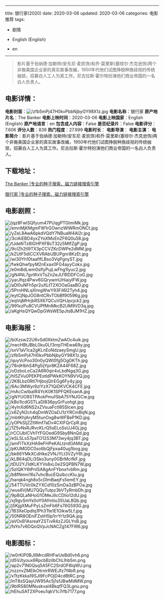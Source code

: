 
---
title: 银行家(2020)
date: 2020-03-06
updated: 2020-03-06
categories: 电影推荐
tags:
- 剧情

- English (English)
- en
---


> 影片基于伯纳德·加勒特(安东尼·麦凯饰)和乔·莫里斯(塞缪尔·杰克逊饰)两个非裔美国企业家的真实故事改编，1950年代他们试图挣脱种族歧视的传统枷锁，招募白人工人为其工作。尼古拉斯·霍尔特扮演他们商业帝国的一名白人负责人。

## **电影详情**：

**电影封面**：<img src="https://image.tmdb.org/t/p/w200/zfb5mPj47H0kvPbbNjbyGY98X1z.jpg" alt="/zfb5mPj47H0kvPbbNjbyGY98X1z.jpg" title="/zfb5mPj47H0kvPbbNjbyGY98X1z.jpg">
**电影名称**：银行家
**原产地片名**：The Banker
**电影上映时间**：2020-03-06
**电影上映国家**：English (English)
**原产地语言**：en
**包含成人内容**：False
**是否纪录片**：False
**电影评分**：7.606
**评分人数**：839
**热门程度**：27.999
**电影时长**：
**电影导演**：
**电影主演**：
**电影简介**：影片基于伯纳德·加勒特(安东尼·麦凯饰)和乔·莫里斯(塞缪尔·杰克逊饰)两个非裔美国企业家的真实故事改编，1950年代他们试图挣脱种族歧视的传统枷锁，招募白人工人为其工作。尼古拉斯·霍尔特扮演他们商业帝国的一名白人负责人。

## **下载地址**：
[The Banker |专业的种子搜索、磁力链接搜索引擎](https://movie.amd794.com:2083/?search=The%20Banker&ordering=&mode=match_phrase&page_size=10&page=1)

[银行家 |专业的种子搜索、磁力链接搜索引擎](https://movie.amd794.com:2083/?search=%E9%93%B6%E8%A1%8C%E5%AE%B6&ordering=&mode=match_phrase&page_size=10&page=1)
 

## **电影剧照**：
<img src="https://image.tmdb.org/t/p/original/jqz8FwISQfyum47PUqgPTGtmiMk.jpg" alt="/jqz8FwISQfyum47PUqgPTGtmiMk.jpg" title="/jqz8FwISQfyum47PUqgPTGtmiMk.jpg"><img src="https://image.tmdb.org/t/p/original/emnMjKMgmFW1rGOwnzWlWRmONCt.jpg" alt="/emnMjKMgmFW1rGOwnzWlWRmONCt.jpg" title="/emnMjKMgmFW1rGOwnzWlWRmONCt.jpg"><img src="https://image.tmdb.org/t/p/original/yZeL8AwA6pkdVQdY7NBuaW4Al2r.jpg" alt="/yZeL8AwA6pkdVQdY7NBuaW4Al2r.jpg" title="/yZeL8AwA6pkdVQdY7NBuaW4Al2r.jpg"><img src="https://image.tmdb.org/t/p/original/3ciAiEBD4yxZYoXMxEnZF6Q0u58.jpg" alt="/3ciAiEBD4yxZYoXMxEnZF6Q0u58.jpg" title="/3ciAiEBD4yxZYoXMxEnZF6Q0u58.jpg"><img src="https://image.tmdb.org/t/p/original/tJdeNTz8IGHPXFBcT32z5MtfZgP.jpg" alt="/tJdeNTz8IGHPXFBcT32z5MtfZgP.jpg" title="/tJdeNTz8IGHPXFBcT32z5MtfZgP.jpg"><img src="https://image.tmdb.org/t/p/original/9cIZh2tl9TX3pCCVZKcDWPe2dMM.jpg" alt="/9cIZh2tl9TX3pCCVZKcDWPe2dMM.jpg" title="/9cIZh2tl9TX3pCCVZKcDWPe2dMM.jpg"><img src="https://image.tmdb.org/t/p/original/kZUtF5diCCXVRAbUBUPgnr8KzEt.jpg" alt="/kZUtF5diCCXVRAbUBUPgnr8KzEt.jpg" title="/kZUtF5diCCXVRAbUBUPgnr8KzEt.jpg"><img src="https://image.tmdb.org/t/p/original/wi30Yh10taaflfLBso3VqPgnyST.jpg" alt="/wi30Yh10taaflfLBso3VqPgnyST.jpg" title="/wi30Yh10taaflfLBso3VqPgnyST.jpg"><img src="https://image.tmdb.org/t/p/original/fwkQhwfpyM2nExax0FG4ayyCokx.jpg" alt="/fwkQhwfpyM2nExax0FG4ayyCokx.jpg" title="/fwkQhwfpyM2nExax0FG4ayyCokx.jpg"><img src="https://image.tmdb.org/t/p/original/e0m8dLwm0slfyPujLwFhg1Iyuc2.jpg" alt="/e0m8dLwm0slfyPujLwFhg1Iyuc2.jpg" title="/e0m8dLwm0slfyPujLwFhg1Iyuc2.jpg"><img src="https://image.tmdb.org/t/p/original/gN4NL7gvWxVTsZn2eJU1RDDFCoG.jpg" alt="/gN4NL7gvWxVTsZn2eJU1RDDFCoG.jpg" title="/gN4NL7gvWxVTsZn2eJU1RDDFCoG.jpg"><img src="https://image.tmdb.org/t/p/original/yarJfqz4Pwv6GQrywmUHiaiylFW.jpg" alt="/yarJfqz4Pwv6GQrywmUHiaiylFW.jpg" title="/yarJfqz4Pwv6GQrywmUHiaiylFW.jpg"><img src="https://image.tmdb.org/t/p/original/aDl0uNFh5pr2uXLtT2XOOaGaaBO.jpg" alt="/aDl0uNFh5pr2uXLtT2XOOaGaaBO.jpg" title="/aDl0uNFh5pr2uXLtT2XOOaGaaBO.jpg"><img src="https://image.tmdb.org/t/p/original/5PrnHNLqXlmgWwY93Fil6I2Tyh4.jpg" alt="/5PrnHNLqXlmgWwY93Fil6I2Tyh4.jpg" title="/5PrnHNLqXlmgWwY93Fil6I2Tyh4.jpg"><img src="https://image.tmdb.org/t/p/original/eytCjNpJOG8ntCRvTObBf90596g.jpg" alt="/eytCjNpJOG8ntCRvTObBf90596g.jpg" title="/eytCjNpJOG8ntCRvTObBf90596g.jpg"><img src="https://image.tmdb.org/t/p/original/eqVqMHrjbRSX67QCuVQHJpcjck2.jpg" alt="/eqVqMHrjbRSX67QCuVQHJpcjck2.jpg" title="/eqVqMHrjbRSX67QCuVQHJpcjck2.jpg"><img src="https://image.tmdb.org/t/p/original/991xzPu8CVUPfMnMkcB2UM9VD3q.jpg" alt="/991xzPu8CVUPfMnMkcB2UM9VD3q.jpg" title="/991xzPu8CVUPfMnMkcB2UM9VD3q.jpg"><img src="https://image.tmdb.org/t/p/original/aKgHsQYQwDpGWsWE5pJtsBJM1HZ.jpg" alt="/aKgHsQYQwDpGWsWE5pJtsBJM1HZ.jpg" title="/aKgHsQYQwDpGWsWE5pJtsBJM1HZ.jpg">

## **电影海报**：
<img src="https://image.tmdb.org/t/p/original/biXzsw22U6vSd0XktmZwAOc4uik.jpg" alt="/biXzsw22U6vSd0XktmZwAOc4uik.jpg" title="/biXzsw22U6vSd0XktmZwAOc4uik.jpg"><img src="https://image.tmdb.org/t/p/original/nwcHBtJBbL0ku0Lf3mpTHEwa69y.jpg" alt="/nwcHBtJBbL0ku0Lf3mpTHEwa69y.jpg" title="/nwcHBtJBbL0ku0Lf3mpTHEwa69y.jpg"><img src="https://image.tmdb.org/t/p/original/sxV1aV1ca2gKLnEoNdzaeySmgU.jpg" alt="/sxV1aV1ca2gKLnEoNdzaeySmgU.jpg" title="/sxV1aV1ca2gKLnEoNdzaeySmgU.jpg"><img src="https://image.tmdb.org/t/p/original/zfb5mPj47H0kvPbbNjbyGY98X1z.jpg" alt="/zfb5mPj47H0kvPbbNjbyGY98X1z.jpg" title="/zfb5mPj47H0kvPbbNjbyGY98X1z.jpg"><img src="https://image.tmdb.org/t/p/original/quyVcPoo30n0yQWI0fg5OgGKTh.jpg" alt="/quyVcPoo30n0yQWI0fg5OgGKTh.jpg" title="/quyVcPoo30n0yQWI0fg5OgGKTh.jpg"><img src="https://image.tmdb.org/t/p/original/78rdHbhS4Pg5ijYpr8KZA44F68Z.jpg" alt="/78rdHbhS4Pg5ijYpr8KZA44F68Z.jpg" title="/78rdHbhS4Pg5ijYpr8KZA44F68Z.jpg"><img src="https://image.tmdb.org/t/p/original/oDzboLoCa2A6R0qir4xLbdNgq3G.jpg" alt="/oDzboLoCa2A6R0qir4xLbdNgq3G.jpg" title="/oDzboLoCa2A6R0qir4xLbdNgq3G.jpg"><img src="https://image.tmdb.org/t/p/original/hI5ZVu0PEKPEstIdPWkKOYN9VVQ.jpg" alt="/hI5ZVu0PEKPEstIdPWkKOYN9VVQ.jpg" title="/hI5ZVu0PEKPEstIdPWkKOYN9VVQ.jpg"><img src="https://image.tmdb.org/t/p/original/2K8Lbz0Rtl7HjbojQlrEGg6Fy4y.jpg" alt="/2K8Lbz0Rtl7HjbojQlrEGg6Fy4y.jpg" title="/2K8Lbz0Rtl7HjbojQlrEGg6Fy4y.jpg"><img src="https://image.tmdb.org/t/p/original/6Ac3MWyr9zIYzX71QiDKVCK4CFE.jpg" alt="/6Ac3MWyr9zIYzX71QiDKVCK4CFE.jpg" title="/6Ac3MWyr9zIYzX71QiDKVCK4CFE.jpg"><img src="https://image.tmdb.org/t/p/original/mAcCwIbaIR4YcK0K1SPFQKEoanA.jpg" alt="/mAcCwIbaIR4YcK0K1SPFQKEoanA.jpg" title="/mAcCwIbaIR4YcK0K1SPFQKEoanA.jpg"><img src="https://image.tmdb.org/t/p/original/gNYUO8STPAokPmufSbA75YNJGCw.jpg" alt="/gNYUO8STPAokPmufSbA75YNJGCw.jpg" title="/gNYUO8STPAokPmufSbA75YNJGCw.jpg"><img src="https://image.tmdb.org/t/p/original/kBo1lcdGSTLaDl836pyGrFuohgt.jpg" alt="/kBo1lcdGSTLaDl836pyGrFuohgt.jpg" title="/kBo1lcdGSTLaDl836pyGrFuohgt.jpg"><img src="https://image.tmdb.org/t/p/original/4yInXd6NS2xZVsuaFctI85SIcen.jpg" alt="/4yInXd6NS2xZVsuaFctI85SIcen.jpg" title="/4yInXd6NS2xZVsuaFctI85SIcen.jpg"><img src="https://image.tmdb.org/t/p/original/x6ZyN2ch4qDmWZOaDJ1zYRCmBqN.jpg" alt="/x6ZyN2ch4qDmWZOaDJ1zYRCmBqN.jpg" title="/x6ZyN2ch4qDmWZOaDJ1zYRCmBqN.jpg"><img src="https://image.tmdb.org/t/p/original/mbtKhjAryM5tunOxg8wWFBeP1KD.jpg" alt="/mbtKhjAryM5tunOxg8wWFBeP1KD.jpg" title="/mbtKhjAryM5tunOxg8wWFBeP1KD.jpg"><img src="https://image.tmdb.org/t/p/original/yOPkSIjZZtWmf7aDv4CXIFQrCpR.jpg" alt="/yOPkSIjZZtWmf7aDv4CXIFQrCpR.jpg" title="/yOPkSIjZZtWmf7aDv4CXIFQrCpR.jpg"><img src="https://image.tmdb.org/t/p/original/1Z5vNsRJRvcKLrQ5sELoSsUJ4Gj.jpg" alt="/1Z5vNsRJRvcKLrQ5sELoSsUJ4Gj.jpg" title="/1Z5vNsRJRvcKLrQ5sELoSsUJ4Gj.jpg"><img src="https://image.tmdb.org/t/p/original/rCCIJbICVh1YFGOedG9Sby8NnQd.jpg" alt="/rCCIJbICVh1YFGOedG9Sby8NnQd.jpg" title="/rCCIJbICVh1YFGOedG9Sby8NnQd.jpg"><img src="https://image.tmdb.org/t/p/original/eSLSLsS7paTO12S3M73wy4jq3BT.jpg" alt="/eSLSLsS7paTO12S3M73wy4jq3BT.jpg" title="/eSLSLsS7paTO12S3M73wy4jq3BT.jpg"><img src="https://image.tmdb.org/t/p/original/amFITkXzHA9eFHPeKALtzrdGAMd.jpg" alt="/amFITkXzHA9eFHPeKALtzrdGAMd.jpg" title="/amFITkXzHA9eFHPeKALtzrdGAMd.jpg"><img src="https://image.tmdb.org/t/p/original/pKUMGDC0sotIbQjFpxa40ug1bog.jpg" alt="/pKUMGDC0sotIbQjFpxa40ug1bog.jpg" title="/pKUMGDC0sotIbQjFpxa40ug1bog.jpg"><img src="https://image.tmdb.org/t/p/original/bk66YMkXCdHke2VNJYLt3VZyY6t.jpg" alt="/bk66YMkXCdHke2VNJYLt3VZyY6t.jpg" title="/bk66YMkXCdHke2VNJYLt3VZyY6t.jpg"><img src="https://image.tmdb.org/t/p/original/kLB64qDLi3Sko3uny0GBrMcifkF.jpg" alt="/kLB64qDLi3Sko3uny0GBrMcifkF.jpg" title="/kLB64qDLi3Sko3uny0GBrMcifkF.jpg"><img src="https://image.tmdb.org/t/p/original/tDU2YJ1dKLKYVs8xL0e2SQPBN7W.jpg" alt="/tDU2YJ1dKLKYVs8xL0e2SQPBN7W.jpg" title="/tDU2YJ1dKLKYVs8xL0e2SQPBN7W.jpg"><img src="https://image.tmdb.org/t/p/original/5zIQKY6tPnISA8gAnFYbnxfvbRm.jpg" alt="/5zIQKY6tPnISA8gAnFYbnxfvbRm.jpg" title="/5zIQKY6tPnISA8gAnFYbnxfvbRm.jpg"><img src="https://image.tmdb.org/t/p/original/b8fNmni16s7uhcBucEQulbccKIu.jpg" alt="/b8fNmni16s7uhcBucEQulbccKIu.jpg" title="/b8fNmni16s7uhcBucEQulbccKIu.jpg"><img src="https://image.tmdb.org/t/p/original/harqk4ngh8x5cDlmBaejFs5emEY.jpg" alt="/harqk4ngh8x5cDlmBaejFs5emEY.jpg" title="/harqk4ngh8x5cDlmBaejFs5emEY.jpg"><img src="https://image.tmdb.org/t/p/original/54TTUVc0kZYXCd10zSmDa3zBPOa.jpg" alt="/54TTUVc0kZYXCd10zSmDa3zBPOa.jpg" title="/54TTUVc0kZYXCd10zSmDa3zBPOa.jpg"><img src="https://image.tmdb.org/t/p/original/wus6VjMU7QQyTutpz3bVTyRmbDh.jpg" alt="/wus6VjMU7QQyTutpz3bVTyRmbDh.jpg" title="/wus6VjMU7QQyTutpz3bVTyRmbDh.jpg"><img src="https://image.tmdb.org/t/p/original/9pBQLaNHoG1OMeJIlcCDIio12dU.jpg" alt="/9pBQLaNHoG1OMeJIlcCDIio12dU.jpg" title="/9pBQLaNHoG1OMeJIlcCDIio12dU.jpg"><img src="https://image.tmdb.org/t/p/original/xj9gvSmYs0oY0Afmtiu3SUaL8Qb.jpg" alt="/xj9gvSmYs0oY0Afmtiu3SUaL8Qb.jpg" title="/xj9gvSmYs0oY0Afmtiu3SUaL8Qb.jpg"><img src="https://image.tmdb.org/t/p/original/j5KjgXMuFPyLsZmFb6Fs76G593G.jpg" alt="/j5KjgXMuFPyLsZmFb6Fs76G593G.jpg" title="/j5KjgXMuFPyLsZmFb6Fs76G593G.jpg"><img src="https://image.tmdb.org/t/p/original/1B3XeOpdtq1Ph3Tte1E1Oikw5Lf.jpg" alt="/1B3XeOpdtq1Ph3Tte1E1Oikw5Lf.jpg" title="/1B3XeOpdtq1Ph3Tte1E1Oikw5Lf.jpg"><img src="https://image.tmdb.org/t/p/original/50NR8OEniFZstH5lp1rrYr1z9QA.jpg" alt="/50NR8OEniFZstH5lp1rrYr1z9QA.jpg" title="/50NR8OEniFZstH5lp1rrYr1z9QA.jpg"><img src="https://image.tmdb.org/t/p/original/aVOxB1AsreaYZSTivR4zZJGLYnB.jpg" alt="/aVOxB1AsreaYZSTivR4zZJGLYnB.jpg" title="/aVOxB1AsreaYZSTivR4zZJGLYnB.jpg"><img src="https://image.tmdb.org/t/p/original/fsYo7v6DQoQVpJcNACZg147FIR6.jpg" alt="/fsYo7v6DQoQVpJcNACZg147FIR6.jpg" title="/fsYo7v6DQoQVpJcNACZg147FIR6.jpg">

## **电影图标**：
<img src="https://image.tmdb.org/t/p/original/w0rKiP0BJIlMrcdRHFwUeBd0vh6.png" alt="/w0rKiP0BJIlMrcdRHFwUeBd0vh6.png" title="/w0rKiP0BJIlMrcdRHFwUeBd0vh6.png"><img src="https://image.tmdb.org/t/p/original/d5VJtyoux6RpcbBzilbChLIhb5m.png" alt="/d5VJtyoux6RpcbBzilbChLIhb5m.png" title="/d5VJtyoux6RpcbBzilbChLIhb5m.png"><img src="https://image.tmdb.org/t/p/original/ap2v71N0Qsq5A5FC2SrdOF6lqWU.png" alt="/ap2v71N0Qsq5A5FC2SrdOF6lqWU.png" title="/ap2v71N0Qsq5A5FC2SrdOF6lqWU.png"><img src="https://image.tmdb.org/t/p/original/nzznvZMEIkOtrnlrRWEJfz7f4bR.png" alt="/nzznvZMEIkOtrnlrRWEJfz7f4bR.png" title="/nzznvZMEIkOtrnlrRWEJfz7f4bR.png"><img src="https://image.tmdb.org/t/p/original/xTtzKkka19SJl9FcPOjD4cdBtRC.png" alt="/xTtzKkka19SJl9FcPOjD4cdBtRC.png" title="/xTtzKkka19SJl9FcPOjD4cdBtRC.png"><img src="https://image.tmdb.org/t/p/original/lnT8sSQayUW95Ac5j1sfJBwMdMW.png" alt="/lnT8sSQayUW95Ac5j1sfJBwMdMW.png" title="/lnT8sSQayUW95Ac5j1sfJBwMdMW.png"><img src="https://image.tmdb.org/t/p/original/9blRS80MNuskval4BkqfFQ3Lgnu.png" alt="/9blRS80MNuskval4BkqfFQ3Lgnu.png" title="/9blRS80MNuskval4BkqfFQ3Lgnu.png"><img src="https://image.tmdb.org/t/p/original/hEhuSAT2XPoeu1qkV1c7rfb7177.png" alt="/hEhuSAT2XPoeu1qkV1c7rfb7177.png" title="/hEhuSAT2XPoeu1qkV1c7rfb7177.png">
